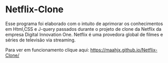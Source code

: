 # Netflix-Clone
Esse programa foi elaborado com o intuito de aprimorar os conhecimentos  em Html,CSS e J-query passados durante o projeto de clone da Netflix da empresa Digital Innovation One.  Netflix é uma provedora global de filmes e séries de televisão via streaming.

Para ver em funcionamento clique aqui: https://maahjx.github.io/Netflix-Clone/
